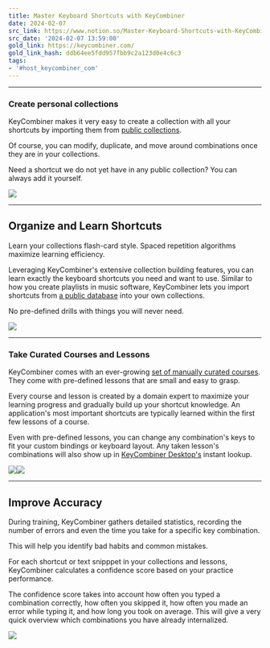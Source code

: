 ```yaml
---
title: Master Keyboard Shortcuts with KeyCombiner
date: 2024-02-07
src_link: https://www.notion.so/Master-Keyboard-Shortcuts-with-KeyCombiner-7c11eaa31a6644b78016ba3016043374
src_date: '2024-02-07 13:59:00'
gold_link: https://keycombiner.com/
gold_link_hash: ddb64ee5fdd957fbb9c2a123d0e4c6c3
tags:
- '#host_keycombiner_com'
---
```




---

### Create personal collections

KeyCombiner makes it very easy to create a collection with all your shortcuts by importing them from [public collections](/collections/).

Of course, you can modify, duplicate, and move around combinations once they are in your collections.

Need a shortcut we do not yet have in any public collection? You can always add it yourself.

![](/static/images/collecting.43113ea73660.gif)

---

Organize and Learn Shortcuts
----------------------------

Learn your collections flash-card style. Spaced repetition algorithms maximize learning efficiency.

Leveraging KeyCombiner's extensive collection building features, you can learn exactly the keyboard shortcuts you need and want to use. Similar to how you create playlists in music software, KeyCombiner lets you import shortcuts from [a public database](/collections/) into your own collections.

No pre-defined drills with things you will never need.

![](/static/images/undraw/list2.046b5e01c4ff.svg)

---

### Take Curated Courses and Lessons

KeyCombiner comes with an ever-growing [set of manually curated courses](/courses/). They come with pre-defined lessons that are small and easy to grasp.

Every course and lesson is created by a domain expert to maximize your learning progress and gradually build up your shortcut knowledge. An application's most important shortcuts are typically learned within the first few lessons of a course.

Even with pre-defined lessons, you can change any combination's keys to fit your custom bindings or keyboard layout. Any taken lesson's combinations will also show up in [KeyCombiner Desktop's](/desktop/) instant lookup.

[![](/static/images/course-icons.fbc19ece33a8.png)](/courses/)![](/static/images/course-modules.938dc101ccf4.png)

---

Improve Accuracy
----------------

During training, KeyCombiner gathers detailed statistics, recording the number of errors and even the time you take for a specific key combination. 

 This will help you identify bad habits and common mistakes.

For each shortcut or text snipppet in your collections and lessons, KeyCombiner calculates a confidence score based on your practice performance.

The confidence score takes into account how often you typed a combination correctly, how often you skipped it, how often you made an error while typing it, and how long you took on average. This will give a very quick overview which combinations you have already internalized.

![](/static/images/undraw/analytics.90879b427d00.svg)